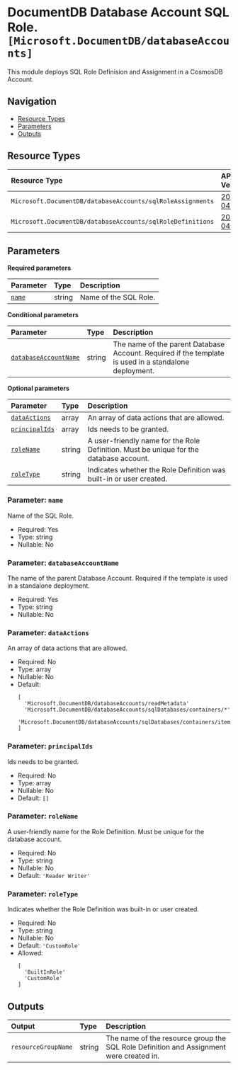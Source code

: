 # DocumentDB Database Account SQL Role. `[Microsoft.DocumentDB/databaseAccounts]`

This module deploys SQL Role Definision and Assignment in a CosmosDB Account.

## Navigation

- [Resource Types](#Resource-Types)
- [Parameters](#Parameters)
- [Outputs](#Outputs)

## Resource Types

| Resource Type | API Version |
| :-- | :-- |
| `Microsoft.DocumentDB/databaseAccounts/sqlRoleAssignments` | [2023-04-15](https://learn.microsoft.com/en-us/azure/templates/Microsoft.DocumentDB/2023-04-15/databaseAccounts/sqlRoleAssignments) |
| `Microsoft.DocumentDB/databaseAccounts/sqlRoleDefinitions` | [2023-04-15](https://learn.microsoft.com/en-us/azure/templates/Microsoft.DocumentDB/2023-04-15/databaseAccounts/sqlRoleDefinitions) |

## Parameters

**Required parameters**

| Parameter | Type | Description |
| :-- | :-- | :-- |
| [`name`](#parameter-name) | string | Name of the SQL Role. |

**Conditional parameters**

| Parameter | Type | Description |
| :-- | :-- | :-- |
| [`databaseAccountName`](#parameter-databaseaccountname) | string | The name of the parent Database Account. Required if the template is used in a standalone deployment. |

**Optional parameters**

| Parameter | Type | Description |
| :-- | :-- | :-- |
| [`dataActions`](#parameter-dataactions) | array | An array of data actions that are allowed. |
| [`principalIds`](#parameter-principalids) | array | Ids needs to be granted. |
| [`roleName`](#parameter-rolename) | string | A user-friendly name for the Role Definition. Must be unique for the database account. |
| [`roleType`](#parameter-roletype) | string | Indicates whether the Role Definition was built-in or user created. |

### Parameter: `name`

Name of the SQL Role.

- Required: Yes
- Type: string
- Nullable: No

### Parameter: `databaseAccountName`

The name of the parent Database Account. Required if the template is used in a standalone deployment.

- Required: Yes
- Type: string
- Nullable: No

### Parameter: `dataActions`

An array of data actions that are allowed.

- Required: No
- Type: array
- Nullable: No
- Default:
  ```Bicep
  [
    'Microsoft.DocumentDB/databaseAccounts/readMetadata'
    'Microsoft.DocumentDB/databaseAccounts/sqlDatabases/containers/*'
    'Microsoft.DocumentDB/databaseAccounts/sqlDatabases/containers/items/*'
  ]
  ```

### Parameter: `principalIds`

Ids needs to be granted.

- Required: No
- Type: array
- Nullable: No
- Default: `[]`

### Parameter: `roleName`

A user-friendly name for the Role Definition. Must be unique for the database account.

- Required: No
- Type: string
- Nullable: No
- Default: `'Reader Writer'`

### Parameter: `roleType`

Indicates whether the Role Definition was built-in or user created.

- Required: No
- Type: string
- Nullable: No
- Default: `'CustomRole'`
- Allowed:
  ```Bicep
  [
    'BuiltInRole'
    'CustomRole'
  ]
  ```

## Outputs

| Output | Type | Description |
| :-- | :-- | :-- |
| `resourceGroupName` | string | The name of the resource group the SQL Role Definition and Assignment were created in. |
